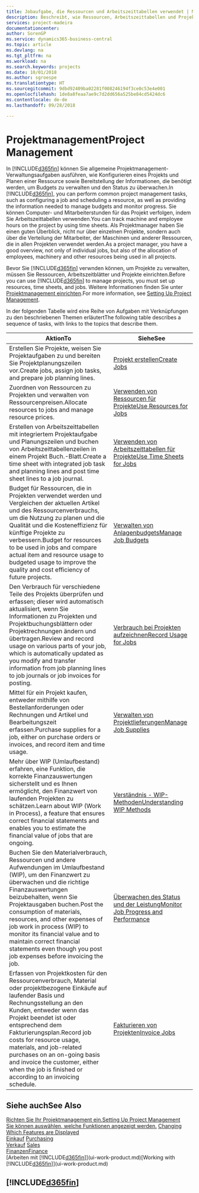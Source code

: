 ```yaml
---
title: Jobaufgabe, die Ressourcen und Arbeitszeittabellen verwendet | Microsoft Docs
description: Beschreibt, wie Ressourcen, Arbeitszeittabellen und Projekte genutzt werden, um Projekte zu verwalten.
services: project-madeira
documentationcenter: 
author: SorenGP
ms.service: dynamics365-business-central
ms.topic: article
ms.devlang: na
ms.tgt_pltfrm: na
ms.workload: na
ms.search.keywords: projects
ms.date: 10/01/2018
ms.author: sgroespe
ms.translationtype: HT
ms.sourcegitcommit: 9dbd92409ba02281f008246194f3ce0c53e4e001
ms.openlocfilehash: 1de8a8feaa7ae9c7d2dd656a525be84cd5424dc6
ms.contentlocale: de-de
ms.lasthandoff: 09/28/2018

---
```

# <a name="project-management"></a><span data-ttu-id="9f3f2-103">Projektmanagement</span><span class="sxs-lookup"><span data-stu-id="9f3f2-103">Project Management</span></span>
<span data-ttu-id="9f3f2-104">In [!INCLUDE[d365fin](includes/d365fin_md.md)] können Sie allgemeine Projektmanagement-Verwaltungsaufgaben ausführen, wie Konfigurieren eines Projekts und Planen einer Ressource sowie Bereitstellung der Informationen, die benötigt werden, um Budgets zu verwalten und den Status zu überwachen.</span><span class="sxs-lookup"><span data-stu-id="9f3f2-104">In [!INCLUDE[d365fin](includes/d365fin_md.md)], you can perform common project management tasks, such as configuring a job and scheduling a resource, as well as providing the information needed to manage budgets and monitor progress.</span></span> <span data-ttu-id="9f3f2-105">Sie können Computer- und Mitarbeiterstunden für das Projekt verfolgen, indem Sie Arbeitszeittabellen verwenden.</span><span class="sxs-lookup"><span data-stu-id="9f3f2-105">You can track machine and employee hours on the project by using time sheets.</span></span> <span data-ttu-id="9f3f2-106">Als Projektmanager haben Sie einen guten Überblick, nicht nur über einzelnen Projekte, sondern auch über die Verteilung der Mitarbeiter, der Maschinen und anderer Ressourcen, die in allen Projekten verwendet werden.</span><span class="sxs-lookup"><span data-stu-id="9f3f2-106">As a project manager, you have a good overview, not only of individual jobs, but also of the allocation of employees, machinery and other resources being used in all projects.</span></span>

<span data-ttu-id="9f3f2-107">Bevor Sie [!INCLUDE[d365fin](includes/d365fin_md.md)] verwnden können, um Projekte zu verwalten, müssen Sie Ressourcen, Arbeitszeitblätter und Projekte einrichten.</span><span class="sxs-lookup"><span data-stu-id="9f3f2-107">Before you can use [!INCLUDE[d365fin](includes/d365fin_md.md)] to manage projects, you must set up resources, time sheets, and jobs.</span></span> <span data-ttu-id="9f3f2-108">Weitere Informationen finden Sie unter [Projektmanagement einrichten](projects-setup-projects.md).</span><span class="sxs-lookup"><span data-stu-id="9f3f2-108">For more information, see [Setting Up Project Management](projects-setup-projects.md).</span></span>  

<span data-ttu-id="9f3f2-109">In der folgenden Tabelle wird eine Reihe von Aufgaben mit Verknüpfungen zu den beschriebenen Themen erläutert</span><span class="sxs-lookup"><span data-stu-id="9f3f2-109">The following table describes a sequence of tasks, with links to the topics that describe them.</span></span>

| <span data-ttu-id="9f3f2-110">Aktion</span><span class="sxs-lookup"><span data-stu-id="9f3f2-110">To</span></span> | <span data-ttu-id="9f3f2-111">Siehe</span><span class="sxs-lookup"><span data-stu-id="9f3f2-111">See</span></span> |
| --- | --- |
| <span data-ttu-id="9f3f2-112">Erstellen Sie Projekte, weisen Sie Projektaufgaben zu und bereiten Sie Projektplanungszeilen vor.</span><span class="sxs-lookup"><span data-stu-id="9f3f2-112">Create jobs, assign job tasks, and prepare job planning lines.</span></span> |[<span data-ttu-id="9f3f2-113">Projekt erstellen</span><span class="sxs-lookup"><span data-stu-id="9f3f2-113">Create Jobs</span></span>](projects-how-create-jobs.md) |
| <span data-ttu-id="9f3f2-114">Zuordnen von Ressourcen zu Projekten und verwalten von Ressourcenpreisen.</span><span class="sxs-lookup"><span data-stu-id="9f3f2-114">Allocate resources to jobs and manage resource prices.</span></span> |[<span data-ttu-id="9f3f2-115">Verwenden von Ressourcen für Projekte</span><span class="sxs-lookup"><span data-stu-id="9f3f2-115">Use Resources for Jobs</span></span>](projects-how-use-resources.md) |
| <span data-ttu-id="9f3f2-116">Erstellen von Arbeitszeittabellen mit integriertem Projektaufgabe und Planungszeilen und buchen von Arbeitszeittabellenzeilen in einem Projekt Buch.-Blatt.</span><span class="sxs-lookup"><span data-stu-id="9f3f2-116">Create a time sheet with integrated job task and planning lines and post time sheet lines to a job journal.</span></span> |[<span data-ttu-id="9f3f2-117">Verwenden von Arbeitszeittabellen für Projekte</span><span class="sxs-lookup"><span data-stu-id="9f3f2-117">Use Time Sheets for Jobs</span></span>](projects-how-use-time-sheets.md) |
| <span data-ttu-id="9f3f2-118">Budget für Ressourcen, die in Projekten verwendet werden und Vergleichen der aktuellen Artikel und des Ressourcenverbrauchs, um die Nutzung zu planen und die Qualität und die Kosteneffizienz für künftige Projekte zu verbessern.</span><span class="sxs-lookup"><span data-stu-id="9f3f2-118">Budget for resources to be used in jobs and compare actual item and resource usage to budgeted usage to improve the quality and cost efficiency of future projects.</span></span> |[<span data-ttu-id="9f3f2-119">Verwalten von Anlagenbudgets</span><span class="sxs-lookup"><span data-stu-id="9f3f2-119">Manage Job Budgets</span></span>](projects-how-manage-budgets.md) |
| <span data-ttu-id="9f3f2-120">Den Verbrauch für verschiedene Teile des Projekts überprüfen und erfassen; dieser wird automatisch aktualisiert, wenn Sie Informationen zu Projekten und Projektbuchungsblättern oder Projektrechnungen ändern und übertragen.</span><span class="sxs-lookup"><span data-stu-id="9f3f2-120">Review and record usage on various parts of your job, which is automatically updated as you modify and transfer information from job planning lines to job journals or job invoices for posting.</span></span> |[<span data-ttu-id="9f3f2-121">Verbrauch bei Projekten aufzeichnen</span><span class="sxs-lookup"><span data-stu-id="9f3f2-121">Record Usage for Jobs</span></span>](projects-how-record-job-usage.md) |
| <span data-ttu-id="9f3f2-122">Mittel für ein Projekt kaufen, entweder mithilfe von Bestellanforderungen oder Rechnungen und Artikel und Bearbeitungszeit erfassen.</span><span class="sxs-lookup"><span data-stu-id="9f3f2-122">Purchase supplies for a job, either on purchase orders or invoices, and record item and time usage.</span></span> |[<span data-ttu-id="9f3f2-123">Verwalten von Projektlieferungen</span><span class="sxs-lookup"><span data-stu-id="9f3f2-123">Manage Job Supplies</span></span>](projects-how-manage-project-supplies.md) |
| <span data-ttu-id="9f3f2-124">Mehr über WIP (Umlaufbestand) erfahren, eine Funktion, die korrekte Finanzauswertungen sicherstellt und es Ihnen ermöglicht, den Finanzwert von laufenden Projekten zu schätzen.</span><span class="sxs-lookup"><span data-stu-id="9f3f2-124">Learn about WIP (Work in Process), a feature that ensures correct financial statements and enables you to estimate the financial value of jobs that are ongoing.</span></span> |[<span data-ttu-id="9f3f2-125">Verständnis - WIP-Methoden</span><span class="sxs-lookup"><span data-stu-id="9f3f2-125">Understanding WIP Methods</span></span>](projects-understanding-wip.md) |
| <span data-ttu-id="9f3f2-126">Buchen Sie den Materialverbrauch, Ressourcen und andere Aufwendungen im Umlaufbestand (WIP), um den Finanzwert zu überwachen und die richtige Finanzauswertungen beizubehalten, wenn Sie Projektausgaben buchen.</span><span class="sxs-lookup"><span data-stu-id="9f3f2-126">Post the consumption of materials, resources, and other expenses of job work in process (WIP) to monitor its financial value and to maintain correct financial statements even though you post job expenses before invoicing the job.</span></span> |[<span data-ttu-id="9f3f2-127">Überwachen des Status und der Leistung</span><span class="sxs-lookup"><span data-stu-id="9f3f2-127">Monitor Job Progress and Performance</span></span>](projects-how-monitor-progress-performance.md) |
| <span data-ttu-id="9f3f2-128">Erfassen von Projektkosten für den Ressourcenverbrauch, Material oder projektbezogene Einkäufe auf laufender Basis und Rechnungsstellung an den Kunden, entweder wenn das Projekt beendet ist oder entsprechend dem Fakturierungsplan.</span><span class="sxs-lookup"><span data-stu-id="9f3f2-128">Record job costs for resource usage, materials, and job-related purchases on an on-going basis and invoice the customer, either when the job is finished or according to an invoicing schedule.</span></span> |[<span data-ttu-id="9f3f2-129">Fakturieren von Projekten</span><span class="sxs-lookup"><span data-stu-id="9f3f2-129">Invoice Jobs</span></span>](projects-how-invoice-jobs.md) |

## <a name="see-also"></a><span data-ttu-id="9f3f2-130">Siehe auch</span><span class="sxs-lookup"><span data-stu-id="9f3f2-130">See Also</span></span>
[<span data-ttu-id="9f3f2-131">Richten Sie Ihr Projektmanagement ein.</span><span class="sxs-lookup"><span data-stu-id="9f3f2-131">Setting Up Project Management</span></span>](projects-setup-projects.md)  
<span data-ttu-id="9f3f2-132">[Sie können auswählen, welche Funktionen angezeigt werden.](ui-experiences.md)    </span><span class="sxs-lookup"><span data-stu-id="9f3f2-132">[Changing Which Features are Displayed](ui-experiences.md)    </span></span>  
<span data-ttu-id="9f3f2-133">[Einkauf](purchasing-manage-purchasing.md)       </span><span class="sxs-lookup"><span data-stu-id="9f3f2-133">[Purchasing](purchasing-manage-purchasing.md)       </span></span>  
<span data-ttu-id="9f3f2-134">[Verkauf](sales-manage-sales.md)  </span><span class="sxs-lookup"><span data-stu-id="9f3f2-134">[Sales](sales-manage-sales.md)  </span></span>  
[<span data-ttu-id="9f3f2-135">Finanzen</span><span class="sxs-lookup"><span data-stu-id="9f3f2-135">Finance</span></span>](finance.md)  
<span data-ttu-id="9f3f2-136">[Arbeiten mit [!INCLUDE[d365fin](includes/d365fin_md.md)]](ui-work-product.md)</span><span class="sxs-lookup"><span data-stu-id="9f3f2-136">[Working with [!INCLUDE[d365fin](includes/d365fin_md.md)]](ui-work-product.md)</span></span>  

## [!INCLUDE[d365fin](includes/free_trial_md.md)]  
 

